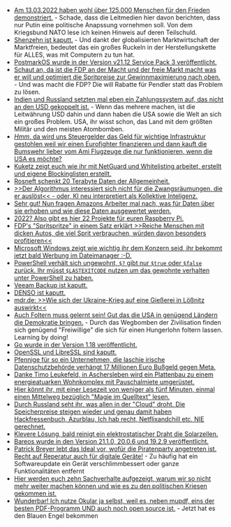 * [Am 13.03.2022 haben wohl über 125.000 Menschen für den Frieden demonstriert.](https://www.sonnenseite.com/de/politik/125-000-menschen-demonstrieren-fuer-den-frieden/) - Schade, dass die Leitmedien hier davon berichten, dass nur Putin eine politische Anapssung vornehmen soll. Von dem Kriegsbund NATO lese ich keinen Hinweis auf deren Teilschuld.
* [Shenzehn ist kaputt.](https://blog.fefe.de/?ts=9cd0c840) - Und dankt der globalisierten Marktwirtschaft der Marktfreien, bedeutet das ein großes Ruckeln in der Herstellungskette für ALLES, was mit Computern zu tun hat.
* [PostmarkOS wurde in der Version v21.12 Service Pack 3 veröffentlicht.](https://postmarketos.org/blog/2022/03/13/v21.12.3-release/)
* [Schaut an, da ist die FDP an der Macht und der freie Markt macht was er will und optimiert die Spritpreise zur Gewinnmaximierung nach oben.](https://blog.fefe.de/?ts=9cd1de1c) - Und was macht die FDP? Die will Rabatte für Pendler statt das Problem zu lösen.
* [Indien und Russland setzten mal eben ein Zahlungssystem auf, das nicht an den USD gekoppelt ist.](https://blog.fefe.de/?ts=9cd1dd6e) - Wenn das mehrere machen, ist die Leitwährung USD dahin und dann haben die USA sowie die Welt an sich ein großes Problem. USA, ihr wisst schon, das Land mit dem größten Militär und den meisten Atombomben.
* [*Hmm*, da wird uns Steuergelder das Geld für wichtige Infrastruktur gestohlen weil wir einen Eurofighter finanzieren und dann kauft die Bumswehr lieber vom Ami Flugzeuge die nur funktionieren, wenn die USA es möchte?](https://blog.fefe.de/?ts=9cd1d555)
* [Kuketz zeigt euch wie ihr mit NetGuard und Whitelisting arbeitet, erstellt und eigene Blockinglisten erstellt.](https://www.kuketz-blog.de/netguard-datenverkehr-von-android-apps-filtern-privatsphaere-schuetzen/)
* [Rosneft schenkt 20 Terabyte Daten der Allgemeinheit.](https://www.borncity.com/blog/2022/03/14/anonymous-hackt-rosneft-deutschland-20-terabyte-daten-abgezogen/)
* [>>Der Algorithmus interessiert sich nicht für die Zwangsräumungen, die er auslöst<< - oder, KI neu interpretiert als Kollektive Inteligenz.](https://netzpolitik.org/2022/kuenstliche-intelligenz-glu%cc%88cksmaschinen-bauen/)
* [Sehr gut! Nun fragen Amazons Arbeiter mal nach, was für Daten über sie erhoben und wie diese Daten ausgewertet werden.](https://noyb.eu/en/amazon-workers-demand-data-transparency)
* [2022? Also gibt es hier 22 Projekte für euren Raspberry Pi.](https://opensource.com/article/22/3/raspberry-pi-projects-2022)
* [FDP's "Spritspritze" in einem Satz erklärt >>Reiche Menschen mit dicken Autos, die viel Sprit verbrauchen, würden davon besonders profitieren<<](https://www.sonnenseite.com/de/mobilitaet/kritik-an-plaenen-des-finanzministers/)
* [Microsoft Windows zeigt wie wichtig ihr dem Konzern seid, ihr bekommt jetzt bald Werbung im Dateimanager :-D.](https://www.bleepingcomputer.com/news/microsoft/microsoft-is-testing-ads-in-the-windows-11-file-explorer/)
* [PowerShell verhält sich ungewohnt, `$?` gibt nur `$true` oder `$false` zurück. Ihr müsst `$LASTEXITCODE` nutzen um das gewohnte verhalten unter PowerShell zu haben.](https://www.windowspro.de/script/externe-programme-powershell-ausfuehren-exit-code-abfragen)
* [Veeam Backup ist kaputt.](https://www.borncity.com/blog/2022/03/14/kritische-schwachstellen-in-veeam-backup-replication/)
* [DENSO ist kaputt.](https://www.bleepingcomputer.com/news/security/automotive-giant-denso-hit-by-new-pandora-ransomware-gang/)
* [mdr.de: >>Wie sich der Ukraine-Krieg auf eine Gießerei in Lößnitz auswirkt<<](https://www.mdr.de/video/mdr-videos/a/video-605224.html)
* [Auch Foltern muss gelernt sein! Gut das die USA in genügend Ländern die Demokratie bringen.](https://blog.fefe.de/?ts=9ccf795a) - Durch das Wegbomben der Zivilisation finden sich genügend "Freiwillige" die sich für einen Hungerlohn foltern lassen. Learning by doing!
* [Go wurde in der Version 1.18 veröffentlicht.](https://www.phoronix.com/scan.php?page=news_item&px=Go-1.18-Released)
* [OpenSSL und LibreSSL sind kaputt.](https://lwn.net/Articles/887970/)
* [Pfennige für so ein Unternehmen, die laschie irische Datenschutzbehörde verhängt 17 Millionen Euro Bußgeld gegen Meta.](https://www.borncity.com/blog/2022/03/16/irische-datenschtzer-verhngen-17-millionen-euro-bugeld-gegen-meta/)
* [Danke Timo Leukefeld, in Aschersleben wird ein Plattenbau zu einem energieatuarken Wohnkomplex mit Pauschalmiete umgerüstet.](https://www.sonnenseite.com/de/wirtschaft/vom-plattenbau-zum-energieautarken-mehrfamilienhaus-mit-pauschalmiete/)
* [Hier könnt ihr, mit einer Lesezeit von weniger als fünf Minuten, einmal einen Mittelweg bezüglich "Magie im Quelltext" lesen.](https://matthiasnoback.nl/2022/03/too-much-magic/)
* [Durch Russland seht ihr, was allen in der "Cloud" droht. Die Speicherpreise steigen wieder und genau damit haben Hackfressenbuch, Azurblau, Ich hab recht, Netflixandchill etc. NIE gerechnet.](https://www.borncity.com/blog/2022/03/17/it-krise-russland-geht-in-2-monaten-der-speicherplatz-aus/)
* [Klevere Lösung, bald reinigt ein elektrostatischer Draht die Solarzellen.](https://www.sonnenseite.com/de/wissenschaft/mit-forscher-saeubern-solarmodule-wasserlos/)
* [Bareos wurde in den Version 21.1.0, 20.0.6 und 19.2.9 veröffentlicht.](https://www.bareos.com/de/bareos-21-1-0-maintenance-releases/)
* [Patrick Breyer lebt das Ideal vor, wofür die Piratenparty angetreten ist. Recht auf Reperatur auch für digitale Geräte!](https://www.patrick-breyer.de/piraten-recht-auf-reparatur-muss-auch-fuer-digitale-geraete-gelten/) - Zu häufig hat ein Softwareupdate ein Gerät verschlimmbessert oder ganze Funktionalitäten entfernt
* [Hier werden euch zehn Sachverhalte aufgezeigt, warum wir so nicht mehr weiter machen können und wie es zu den politischen Kriesen gekommen ist.](https://www.sonnenseite.com/de/zukunft/wald-corona-lebensmittel-artentod/)
* [Wunderbar! Ich nutze Okular ja selbst, weil es, neben mupdf, eins der besten PDF-Programm UND auch noch open source ist.](https://netzpolitik.org/2022/nachhaltigkeit-erste-software-mit-blauem-engel-ausgezeichnet/) - Jetzt hat es den Blauen Engel bekommen
